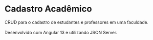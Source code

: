# Cadastro Acadêmico
CRUD para o cadastro de estudantes e professores em uma faculdade.
<br><br>Desenvolvido com Angular 13 e utilizando JSON Server.
